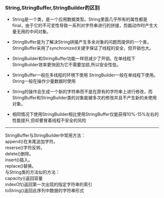 ### String,StringBuffer,StringBuilder的区别
* String是一个类，是一个应用数据类型。String里面几乎所有的属性都是final，由于它的不可变性导致一系列对字符串进行的拼接，剪裁动作时产生大量无用的中间对象。  
* StringBuffer是为了解决String拼接产生多余对象的问题而提供的一个类，StringBuffer采用了synchronized关键字保证了线程的安全，但开销也大。  
* StringBuilder和StringBuffer功能一样但减少了开销。在单线程下StringBuilder效率更快因为它不需要加锁,所以安全性低。  
* StringBuffer一般在多线程的环境下使用  StringBuilder一般在单线程下使用。  
String一般在操作少量数据时使用

* String的操作会生成一个新的字符串而不是在原有的字符串上进行修改，而StringBuffer和StringBuilder类的对象能被多次的修改并且不产生新的未使用对象。

* 相同情况下使用StringBuilder相比使用StringBuffer仅能获得10%-15%左右的性能提升,但却要冒着线程不安全的风险  
---   
StringBuffer与StringBuilder中常用方法：  
append()在末尾追加字符。  
reserse()字符反转。    
delete()删除。  
insert()插入。  
replace()替换。  
与String类的方法似的方法：  
capacity()返回容量   
indexOf()返回第一次出现的指定字符串的索引  
toString()返回此序列中数据的字符串形式  

